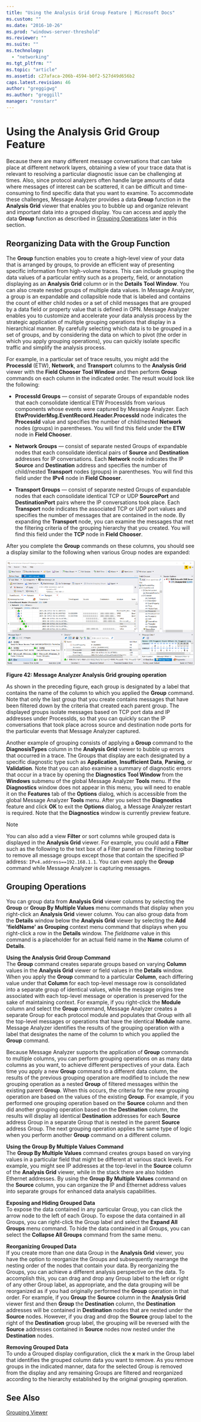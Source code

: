 ```yaml
---
title: "Using the Analysis Grid Group Feature | Microsoft Docs"
ms.custom: ""
ms.date: "2016-10-26"
ms.prod: "windows-server-threshold"
ms.reviewer: ""
ms.suite: ""
ms.technology: 
  - "networking"
ms.tgt_pltfrm: ""
ms.topic: "article"
ms.assetid: c27afaca-206b-4594-b0f2-527d49d656b2
caps.latest.revision: 46
author: "greggigwg"
ms.author: "greggill"
manager: "ronstarr"
---
```

# Using the Analysis Grid Group Feature
Because there are many different message conversations that can take place at different network layers, obtaining a view of your trace data that is relevant to resolving a particular diagnostic issue can be challenging at times. Also, since protocol analyzers often handle large amounts of data where messages of interest can be scattered, it can be difficult and time-consuming to find specific data that you want to examine. To accommodate these challenges, Message Analyzer provides a data **Group** function in the **Analysis Grid** viewer that enables you to bubble up and organize relevant and important data into a grouped display. You can access and apply the data **Group** function as described in [Grouping Operations](using-the-analysis-grid-group-feature.md#BKMK_performingGroupOp) later in this section.  
  
## Reorganizing Data with the Group Function  
 The **Group** function enables you to create a high-level view of your data that is arranged by groups, to provide an efficient way of presenting specific information from high-volume traces. This can include grouping the data values of a particular entity such as a property, field, or annotation displaying as an **Analysis Grid** column or in the **Details** **Tool Window**. You can also create nested groups of multiple data values. In Message Analyzer, a group is an expandable and collapsible node that is labeled and contains the count of either child nodes or a set of child messages that are grouped by a data field or property value that is defined in OPN. Message Analyzer enables you to customize and accelerate your data analysis process by the strategic application of multiple grouping operations that display in a hierarchical manner. By carefully selecting which data is to be grouped in a set of groups, and by considering the data on which to pivot (the order in which you apply grouping operations), you can quickly isolate specific traffic and simplify the analysis process.  
  
 For example, in a particular set of trace results, you might add the **ProcessId** (ETW), **Network**, and **Transport** columns to the **Analysis Grid** viewer with the **Field Chooser** **Tool Window** and then perform **Group** commands on each column in the indicated order. The result would look like the following:  
  
-   **ProcessId Groups** — consist of separate Groups of expandable nodes that each consolidate identical ETW ProcessIds from various components whose events were captured by Message Analyzer. Each **EtwProviderMsg.EventRecord.Header.ProcessId** node indicates the **ProcessId** value and specifies the number of child/nested **Network** nodes (groups) in parentheses. You will find this field under the **ETW** node in **Field Chooser**.  
  
-   **Network Groups** — consist of separate nested Groups of expandable nodes that each consolidate identical pairs of **Source** and **Destination** addresses for IP conversations. Each **Network** node indicates the IP **Source** and **Destination** address and specifies the number of child/nested **Transport** nodes (groups) in parentheses. You will find this field under the **IPv4** node in **Field Chooser**.  
  
-   **Transport Groups** — consist of separate nested Groups of expandable nodes that each consolidate identical TCP or UDP **SourcePort** and **DestinationPort** pairs where the IP conversations took place. Each **Transport** node indicates the associated TCP or UDP port values and specifies the number of messages that are contained in the node. By expanding the **Transport** node, you can examine the messages that met the filtering criteria of the grouping hierarchy that you created. You will find this field under the **TCP** node in **Field Chooser**.  
  
 After you complete the **Group** commands on these columns, you should see a display similar to the following when various Group nodes are expanded:  
  
 ![Old Fig10&#45;Message&#95;Analyzer&#95;Analysis&#95;Grid&#95;grouping&#95;operation](media/old-fig10-message-analyzer-analysis-grid-grouping-operation.png "Old Fig10-Message_Analyzer_Analysis_Grid_grouping_operation")  
  
 **Figure 42: Message Analyzer Analysis Grid grouping operation**  
  
 As shown in the preceding figure, each group is designated by a label that contains the name of the column to which you applied the **Group** command. Note that only the last group that you create contains messages that have been filtered down by the criteria that created each parent group. The displayed groups isolate messages based on TCP port data and IP addresses under ProcessIds, so that you can quickly scan the IP conversations that took place across source and destination node ports for the particular events that Message Analyzer captured.  
  
 Another example of grouping consists of applying a **Group** command to the **DiagnosisTypes** column in the **Analysis Grid** viewer to bubble up errors that occurred in a trace. The Groups that display are each designated by a specific diagnostic type such as **Application**, **Insufficient Data**, **Parsing**, or **Validation**. Note that you can also examine a summary of diagnostic errors that occur in a trace by opening the **Diagnostics** **Tool Window** from the **Windows** submenu of the global Message Analyzer **Tools** menu. If the **Diagnostics** window does not appear in this menu, you will need to enable it on the **Features** tab of the **Options** dialog, which is accessible from the global Message Analyzer **Tools** menu. After you select the **Diagnostics** feature and click **OK** to exit the **Options** dialog, a Message Analyzer restart is required. Note that the **Diagnostics** window is currently preview feature.  
  
> [!NOTE]
>  You can also add a view **Filter** or sort columns while grouped data is displayed in the **Analysis Grid** viewer. For example, you could add a **Filter** such as the following to the  text box of a Filter panel on the Filtering toolbar  to remove all message groups except those that contain the specified IP address: `IPv4.address==192.168.1.1`. You can even apply the **Group** command while Message Analyzer is capturing messages.  
  
<a name="BKMK_performingGroupOp"></a>   
## Grouping Operations  
 You can group data from **Analysis Grid** viewer columns by selecting the **Group** or **Group By Multiple Values** menu commands that display when you right-click an **Analysis Grid** viewer column. You can also group data from the **Details** window below the **Analysis Grid** viewer by selecting the **Add 'fieldName' as Grouping** context menu command that displays when you right-click a row in the **Details** window. The *fieldname* value in this command is a placeholder for an actual field name in the **Name** column of **Details**.  
  
 **Using the Analysis Grid Group Command**   
The **Group** command creates separate groups based on varying **Column** values in the **Analysis Grid** viewer or field values in the **Details** window. When you apply the **Group** command to a particular **Column**, each differing value under that **Column** for each top-level message row is consolidated into a separate group of identical values, while the message origins tree associated with each top-level message or operation is preserved for the sake of maintaining context. For example, if you right-click the **Module** column and select the **Group** command, Message Analyzer creates a separate Group for each protocol module and populates that Group with all the top-level messages or operations that have the identical **Module** name. Message Analyzer identifies the results of the grouping operation with a label that designates the name of the column to which you applied the **Group** command.  
  
 Because Message Analyzer supports the application of **Group** commands to multiple columns, you can perform grouping operations on as many data columns as you want, to achieve different perspectives of your data. Each time you apply a new **Group** command to a different data column, the results of the previous grouping operation are modified to include the new grouping operation as a nested **Group** of filtered messages within the existing parent **Group**. When this occurs, the criteria for the new grouping operation are based on the values of the existing **Group**. For example, if you performed one grouping operation based on the **Source** column and then did another grouping operation based on the **Destination** column, the results will display all identical **Destination** addresses for each **Source** address Group in a separate Group that is nested in the parent **Source** address Group. The next grouping operation applies the same type of logic when you perform another **Group** command on a different column.  
  
 **Using the Group By Multiple Values Command**   
The **Group By Multiple Values** command creates groups based on varying values in a particular field that might be different at various stack levels. For example, you might see IP addresses at the top-level in the **Source** column of the **Analysis Grid** viewer, while in the stack there are also hidden Ethernet addresses. By using the **Group By Multiple Values** command on the **Source** column, you can organize the IP and Ethernet address values into separate groups for enhanced data analysis capabilities.  
  
 **Exposing and Hiding Grouped Data**   
To expose the data contained in any particular Group, you can click the arrow node to the left of each Group. To expose the data contained in all Groups, you can right-click the Group label and select the **Expand All Groups** menu command. To hide the data contained in all Groups, you can select the **Collapse All Groups** command from the same menu.  
  
 **Reorganizing Grouped Data**   
If you create more than one data Group in the **Analysis Grid** viewer, you have the option to reorganize the Groups and subsequently rearrange the nesting order of the nodes that contain your data. By reorganizing the Groups, you can achieve a different analysis perspective on the data. To accomplish this, you can drag and drop any Group label to the left or right of any other Group label, as appropriate, and the data grouping will be reorganized as if you had originally performed the **Group** operation in that order. For example, if you **Group** the **Source** column in the **Analysis Grid** viewer first and then **Group** the **Destination** column, the **Destination** addresses will be contained in **Destination** nodes that are nested under the **Source** nodes. However, if you drag and drop the **Source** group label to the right of the **Destination** group label, the grouping will be reversed with the **Source** addresses contained in **Source** nodes now nested under the **Destination** nodes.  
  
 **Removing Grouped Data**   
To undo a Grouped display configuration, click the **x** mark in the Group label that identifies the grouped column data you want to remove. As you remove groups in the indicated manner, data for the selected Group is removed from the display and any remaining Groups are filtered and reorganized according to the hierarchy established by the original grouping operation.  
  
## See Also  
 [Grouping Viewer](grouping-viewer.md)